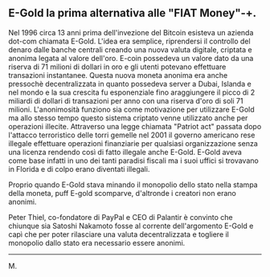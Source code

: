 E-Gold la prima alternativa alle "FIAT Money"-+.
---

Nel 1996 circa 13 anni prima dell'invezione del Bitcoin esisteva un azienda dot-com chiamata E-Gold.
L'idea era semplice, riprendersi il controllo del denaro dalle banche centrali creando una nuova valuta digitale, criptata e anonima legata al valore dell'oro.
E-coin possedeva un valore dato da una riserva di 71 milioni di dollari in oro e gli utenti potevano effettuare transazioni instantanee.
Questa nuova moneta anonima era anche pressochè decentralizzata in quanto possedeva server a Dubai, Islanda e nel mondo e la sua crescita fu esponenziale fino araggiungere il picco di 2 miliardi di dollari di transazioni per anno con una riserva d'oro di soli 71 milioni.
L'anonimosità funziono sia come motivazione per utilizzare E-Gold ma allo stesso tempo questo sistema criptato venne utilizzato anche per operazioni illecite.
Attraverso una legge chiamata "Patriot act" passata dopo l'attacco terroristico delle torri gemelle nel 2001 il governo americano rese illegale effettuare operazioni finanziarie per qualsiasi organizzazione senza una licenza rendendo così di fatto illegale anche E-Gold.
E-Gold aveva come base infatti in uno dei tanti paradisi fiscali ma i suoi uffici si trovavano in Florida e di colpo erano diventati illegali.

Proprio quando E-Gold stava minando il monopolio dello stato nella stampa della moneta, puff E-gold scomparve, d'altronde i creatori non erano anonimi.

Peter Thiel, co-fondatore di PayPal e CEO di Palantir è convinto che chiunque sia Satoshi Nakamoto fosse al corrente dell'argomento E-Gold e capì che per poter rilasciare una valuta decentralizzata e togliere il monopolio dallo stato era necessario essere anonimi.

---

M.
